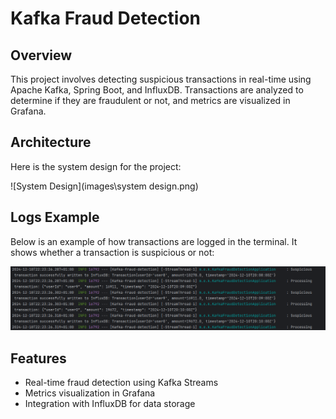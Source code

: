 # Kafka Fraud Detection

## Overview
This project involves detecting suspicious transactions in real-time using Apache Kafka, Spring Boot, and InfluxDB. Transactions are analyzed to determine if they are fraudulent or not, and metrics are visualized in Grafana.

## Architecture
Here is the system design for the project:

![System Design](images\system design.png)

## Logs Example
Below is an example of how transactions are logged in the terminal. It shows whether a transaction is suspicious or not:

![Log Example](images\image1.png)

## Features
- Real-time fraud detection using Kafka Streams
- Metrics visualization in Grafana
- Integration with InfluxDB for data storage
